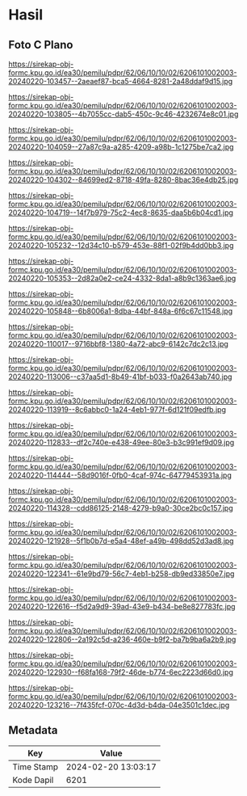 # Hasil

## Foto C Plano

https://sirekap-obj-formc.kpu.go.id/ea30/pemilu/pdpr/62/06/10/10/02/6206101002003-20240220-103457--2aeaef87-bca5-4664-8281-2a48ddaf9d15.jpg

https://sirekap-obj-formc.kpu.go.id/ea30/pemilu/pdpr/62/06/10/10/02/6206101002003-20240220-103805--4b7055cc-dab5-450c-9c46-4232674e8c01.jpg

https://sirekap-obj-formc.kpu.go.id/ea30/pemilu/pdpr/62/06/10/10/02/6206101002003-20240220-104059--27a87c9a-a285-4209-a98b-1c1275be7ca2.jpg

https://sirekap-obj-formc.kpu.go.id/ea30/pemilu/pdpr/62/06/10/10/02/6206101002003-20240220-104302--84699ed2-8718-49fa-8280-8bac36e4db25.jpg

https://sirekap-obj-formc.kpu.go.id/ea30/pemilu/pdpr/62/06/10/10/02/6206101002003-20240220-104719--14f7b979-75c2-4ec8-8635-daa5b6b04cd1.jpg

https://sirekap-obj-formc.kpu.go.id/ea30/pemilu/pdpr/62/06/10/10/02/6206101002003-20240220-105232--12d34c10-b579-453e-88f1-02f9b4dd0bb3.jpg

https://sirekap-obj-formc.kpu.go.id/ea30/pemilu/pdpr/62/06/10/10/02/6206101002003-20240220-105353--2d82a0e2-ce24-4332-8da1-a8b9c1363ae6.jpg

https://sirekap-obj-formc.kpu.go.id/ea30/pemilu/pdpr/62/06/10/10/02/6206101002003-20240220-105848--6b8006a1-8dba-44bf-848a-6f6c67c11548.jpg

https://sirekap-obj-formc.kpu.go.id/ea30/pemilu/pdpr/62/06/10/10/02/6206101002003-20240220-110017--9716bbf8-1380-4a72-abc9-6142c7dc2c13.jpg

https://sirekap-obj-formc.kpu.go.id/ea30/pemilu/pdpr/62/06/10/10/02/6206101002003-20240220-113006--c37aa5d1-8b49-41bf-b033-f0a2643ab740.jpg

https://sirekap-obj-formc.kpu.go.id/ea30/pemilu/pdpr/62/06/10/10/02/6206101002003-20240220-113919--8c6abbc0-1a24-4eb1-977f-6d121f09edfb.jpg

https://sirekap-obj-formc.kpu.go.id/ea30/pemilu/pdpr/62/06/10/10/02/6206101002003-20240220-112833--df2c740e-e438-49ee-80e3-b3c991ef9d09.jpg

https://sirekap-obj-formc.kpu.go.id/ea30/pemilu/pdpr/62/06/10/10/02/6206101002003-20240220-114444--58d9016f-0fb0-4caf-974c-64779453931a.jpg

https://sirekap-obj-formc.kpu.go.id/ea30/pemilu/pdpr/62/06/10/10/02/6206101002003-20240220-114328--cdd86125-2148-4279-b9a0-30ce2bc0c157.jpg

https://sirekap-obj-formc.kpu.go.id/ea30/pemilu/pdpr/62/06/10/10/02/6206101002003-20240220-121928--5f1b0b7d-e5a4-48ef-a49b-498dd52d3ad8.jpg

https://sirekap-obj-formc.kpu.go.id/ea30/pemilu/pdpr/62/06/10/10/02/6206101002003-20240220-122341--61e9bd79-56c7-4eb1-b258-db9ed33850e7.jpg

https://sirekap-obj-formc.kpu.go.id/ea30/pemilu/pdpr/62/06/10/10/02/6206101002003-20240220-122616--f5d2a9d9-39ad-43e9-b434-be8e827783fc.jpg

https://sirekap-obj-formc.kpu.go.id/ea30/pemilu/pdpr/62/06/10/10/02/6206101002003-20240220-122806--2a192c5d-a236-460e-b9f2-ba7b9ba6a2b9.jpg

https://sirekap-obj-formc.kpu.go.id/ea30/pemilu/pdpr/62/06/10/10/02/6206101002003-20240220-122930--f68fa168-79f2-46de-b774-6ec2223d66d0.jpg

https://sirekap-obj-formc.kpu.go.id/ea30/pemilu/pdpr/62/06/10/10/02/6206101002003-20240220-123216--7f435fcf-070c-4d3d-b4da-04e3501c1dec.jpg


## Metadata

| Key        | Value               |
| ---------- | ------------------- |
| Time Stamp | 2024-02-20 13:03:17 |
| Kode Dapil | 6201                |



